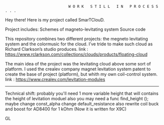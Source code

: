                                  W O R K   S T I L L   I N   P R O C E S S . . .

Hey there! Here is my project called SmarTClouD. 

Project includes:
  Schemes of magneto-levitating system
  Source code
  

This repository combines two different projects: the megneto levitating system and the colormusic for the cloud. 
I’ve tride to make such cloud as Richard Clarkson’s studio produces. 
 link : https://www.rclarkson.com/collections/clouds/products/floating-cloud

The main idea of the project was the levitating cloud above some sort of platform.
I used the crealev company magnet levitation system patent to create the base of project (platform), but whith my own coil-control system. 
 link : https://www.crealev.com/levitation-modules

  - - - - - - - - - - - - - - - - - - - - - - - - - - - - - - - - - - - - - - - - - - - - - -
Technical shift: probably you'll need 
1 more variable height that will contains the height of levitation moduel
also you may need a func find_height (); 
maybe change const_alpha 
change default_resistance
also rewrite coil buck and boost for AD8400 for 1 kOhm (Now it is written for X9C) 

GL
